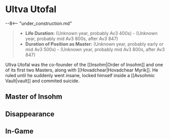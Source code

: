 # Ultva Utofal

--8<-- "under_construction.md"

> - **Life Duration:** (Unknown year, probably Av3 400s) - (Unknown year, probably mid Av3 800s, after Av3 847)
> - **Duration of Position as Master:** (Unknown year, probably early or mid Av3 500s) - (Unknown year, probably mid Av3 800s, after Av3 847)

Ultva Utofal was the co-founder of the [[Insohm|Order of Insohm]] and one of its first two Masters, along with [[Hovadchear|Hovadchear Myrik]]. He ruled until he suddenly went insane, locked himself inside a [[Avsohmic Vault|vault]] and commited suicide. 

## Master of Insohm

## Disappearance

## In-Game
